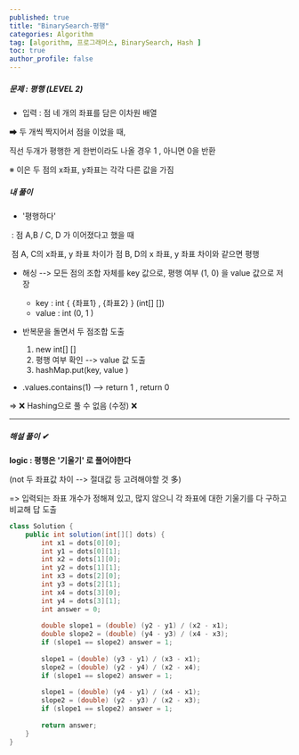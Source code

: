 ```yaml
---
published: true
title: "BinarySearch-평행"
categories: Algorithm 
tag: [algorithm, 프로그래머스, BinarySearch, Hash ] 
toc: true
author_profile: false 
---
```




##### 문제 : 평행 (LEVEL 2)

* 입력 : 점 네 개의 좌표를 담은 이차원 배열 

➡ 두 개씩 짝지어서 점을 이었을 때,

   직선 두개가 평행한 게 한번이라도 나올 경우 1 , 아니면 0을 반환 

※ 이은 두 점의 x좌표, y좌표는 각각 다른 값을 가짐 



##### 내 풀이

* '평행하다' 

​	: 점 A,B / C, D 가 이어졌다고 했을 때 

​	점 A, C의 x좌표, y 좌표 차이가 점 B, D의 x 좌표, y 좌표 차이와 같으면 평행 



* 해싱 --> 모든 점의 조합 자체를 key 값으로, 평행 여부 (1, 0) 을 value 값으로 저장
  *  key : int { {좌표1} , {좌표2} }   (int[] [])
  * value  : int (0, 1 )



* 반복문을 돌면서 두 점조합 도출 

  1. new int[] []
  2. 평행 여부 확인 --> value 값 도출 
  3. hashMap.put(key, value )

   

* .values.contains(1) --> return 1 , return 0



=> ❌ Hashing으로 풀 수 없음 (수정) ❌ 



---

##### 해설 풀이 ✔

**logic : 평행은 '기울기' 로 풀어야한다** 

(not 두 좌표값 차이 --> 절대값 등 고려해야할 것 多)

=> 입력되는 좌표 개수가 정해져 있고, 많지 않으니 각 좌표에 대한 기울기를 다 구하고 비교해 답 도출 

```java
class Solution {
    public int solution(int[][] dots) {
        int x1 = dots[0][0];
        int y1 = dots[0][1];
        int x2 = dots[1][0];
        int y2 = dots[1][1];
        int x3 = dots[2][0];
        int y3 = dots[2][1];
        int x4 = dots[3][0];
        int y4 = dots[3][1];
        int answer = 0;
        
        double slope1 = (double) (y2 - y1) / (x2 - x1);
        double slope2 = (double) (y4 - y3) / (x4 - x3);
        if (slope1 == slope2) answer = 1;
        
        slope1 = (double) (y3 - y1) / (x3 - x1);
        slope2 = (double) (y2 - y4) / (x2 - x4);
        if (slope1 == slope2) answer = 1;
        
        slope1 = (double) (y4 - y1) / (x4 - x1);
        slope2 = (double) (y2 - y3) / (x2 - x3);
        if (slope1 == slope2) answer = 1;
        
        return answer;
    }
}
```

